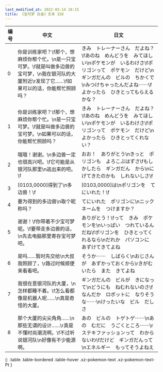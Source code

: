 ```yaml
---
last_modified_at: 2022-03-14 18:15
title: 《宝可梦 白金》文本 158
---
```

| 编号 | 中文 | 日文 |
| ---- | ---- | ---- |
| 0 | 你是训练家吧？\f那个，想麻烦你帮个忙。\n是一只宝可梦。\f就是叫做多边兽的宝可梦，\n我在银河队的大厦附近\r发现了它……\f如果可以的话，你能帮忙照顾吗？ | きみ　トレーナーさん　だよね？\fあのね　めんどうを　みてほしい\nポケモンが　いるわけさ\fポリゴンって　ポケモン　だけど\nギンガだんの　ビルの　ちかくで\rみつけちゃったんだよね⋯⋯\fよかったら　ひきとってもらえるかな？ |
| 1 | 你是训练家吧？\f那个，想麻烦你帮个忙。\n是一只宝可梦。\f就是叫做多边兽的宝可梦。\n如果可以的话，你能帮忙照顾吗？ | きみ　トレーナーさん　だよね？\fあのね　めんどうを　みてほしい\nポケモンが　いるわけさ\fポリゴンって　ポケモン　だけど\nよかったら　ひきとってくれない？ |
| 2 | 哦哦！谢谢。\n多边兽一定也很高兴吧。\f它可能是从银河队那里\n逃出来的吧。\f | おお！　ありがとう\nきっと　ポリゴンも　よろこぶはずさ\fもしかしたら　ギンガだん　から\nにげてきたのかも　しれないしさ\f |
| 3 | [0103,0000]得到了\n多边兽！\f | [0103,0000]は\nポリゴンを　てにいれた！\f |
| 4 | 要为得到的多边兽\n取个昵称吗？ | てにいれた　ポリゴンに\nニックネームを　つけますか？ |
| 5 | 谢谢！\f你带着不少宝可梦呢。\f要带走多边兽的话，\n先去电脑那里寄存宝可梦吧。 | ありがとう！\fって　きみ　ポケモンを\nいっぱい　つれているんだね\fポリゴンを　ひきとってくれるなら\nだれか　パソコンに　あずけてきてよね |
| 6 | 是吗……暂时先交给\n大叔我照顾了，\r路过时候顺便来看看吧。 | そうか⋯⋯　しばらく\nおじさんが　あずかっておくから\rきがむいたら　また　きてよね |
| 7 | 我很在意银河队的大厦，\n怎样都睡不着。\f怎么看都像是机器人呢……\n真是奇怪的大厦。 | ギンガだんの　ビルが　きになって\nどうにも　ねむれないのさ\fなんだか　ロボットに　なりそうな⋯⋯\nけったいな　ビル　だしさ |
| 8 | 那个大厦的尖尖角角……\n那些无谓的设计……\r真是不懂时尚潮流啊。\f不过听说银河队\n好像有不少能源啊。 | あの　ビルの　トゲトゲ⋯⋯\nあの　むだに　うごくところ⋯⋯\rステキファッションって　わからないわ\fだけど　ギンガだんって\nエネルギー　もってそうよねえ |
{: .table .table-bordered .table-hover .xz-pokemon-text .xz-pokemon-text-Pt }